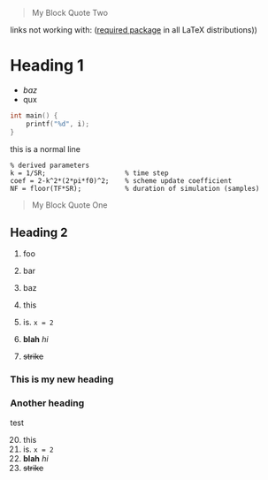 > My
> Block
> Quote
> Two

links not working with: ([required package](https://ctan.org/pkg/required) in all LaTeX distributions))

# Heading 1
- *baz*
- qux

```c
int main() {
    printf("%d", i);
}
```

this is a normal line

```test
% derived parameters
k = 1/SR;                    % time step
coef = 2-k^2*(2*pi*f0)^2;    % scheme update coefficient
NF = floor(TF*SR);           % duration of simulation (samples)
```
> My
> Block
> Quote
> One

## Heading 2

1. foo
2. bar
3. baz

20. this
21. is. `x = 2`
22. **blah** *hi*
23. ~~strike~~

### This is my new heading
### Another heading 

test 

20. this
21. is. `x = 2`
22. **blah** *hi*
23. ~~strike~~

